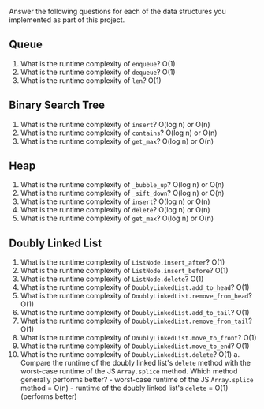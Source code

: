 Answer the following questions for each of the data structures you implemented as part of this project.

## Queue

1. What is the runtime complexity of `enqueue`? O(1)
2. What is the runtime complexity of `dequeue`? O(1)
3. What is the runtime complexity of `len`? O(1)

## Binary Search Tree

1. What is the runtime complexity of `insert`? O(log n) or O(n)
2. What is the runtime complexity of `contains`? O(log n) or O(n)
3. What is the runtime complexity of `get_max`? O(log n) or O(n)

## Heap

1. What is the runtime complexity of `_bubble_up`? O(log n) or O(n)
2. What is the runtime complexity of `_sift_down`? O(log n) or O(n)
3. What is the runtime complexity of `insert`? O(log n) or O(n)
4. What is the runtime complexity of `delete`? O(log n) or O(n)
5. What is the runtime complexity of `get_max`? O(log n) or O(n)

## Doubly Linked List

1. What is the runtime complexity of `ListNode.insert_after`? O(1)
2. What is the runtime complexity of `ListNode.insert_before`? O(1)
3. What is the runtime complexity of `ListNode.delete`? O(1)
4. What is the runtime complexity of `DoublyLinkedList.add_to_head`? O(1)
5. What is the runtime complexity of `DoublyLinkedList.remove_from_head`? O(1)
6. What is the runtime complexity of `DoublyLinkedList.add_to_tail`? O(1)
7. What is the runtime complexity of `DoublyLinkedList.remove_from_tail`? O(1)
8. What is the runtime complexity of `DoublyLinkedList.move_to_front`? O(1)
9. What is the runtime complexity of `DoublyLinkedList.move_to_end`? O(1)
10. What is the runtime complexity of `DoublyLinkedList.delete`? O(1)
    a. Compare the runtime of the doubly linked list's `delete` method with the worst-case runtime of the JS `Array.splice` method. Which method generally performs better? - worst-case runtime of the JS `Array.splice` method = O(n) - runtime of the doubly linked list's `delete` = O(1) (performs better)
